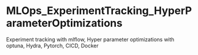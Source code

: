 # MLOps_ExperimentTracking_HyperParameterOptimizations
Experiment tracking with mlflow, Hyper parameter optimizations with optuna, Hydra, Pytorch, CICD, Docker
